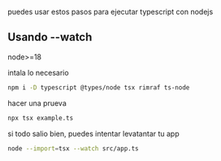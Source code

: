 puedes usar estos pasos para ejecutar typescript con nodejs

## Usando --watch

node>=18

intala lo necesario

```bash
npm i -D typescript @types/node tsx rimraf ts-node
```

hacer una prueva
```bash
npx tsx example.ts
```

si todo salio bien, puedes intentar levatantar tu app

```bash
node --import=tsx --watch src/app.ts
```
